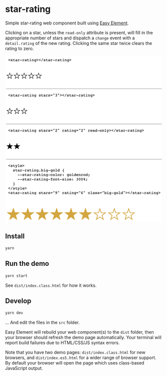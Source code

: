 # star-rating

Simple star-rating web component built using [Easy Element](https://www.npmjs.com/package/easy-element).

Clicking on a star, unless the `read-only` attribute is present, will fill in the appropriate number of stars and dispatch a `change` event with a `detail.rating` of the new rating. Clicking the same star twice clears the rating to zero.



![demo screenshot](https://raw.githubusercontent.com/Pilatch/star-rating/master/readme-stuff/demo-screenshot.png)

## Install

```bash
yarn
```

## Run the demo

```bash
yarn start
```

See `dist/index.class.html` for how it works.

## Develop

```bash
yarn dev
```

... And edit the files in the `src` folder.

Easy Element will rebuild your web component(s) to the `dist` folder, then your browser should refresh the demo page automatically. Your terminal will report build failures due to HTML/CSS/JS syntax errors.

Note that you have two demo pages: `dist/index.class.html` for new browsers, and `dist/index.es5.html` for a wider range of browser support. By default your browser will open the page which uses class-based JavaScript output.
